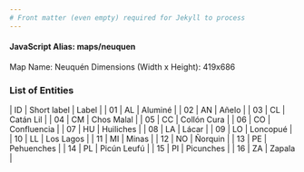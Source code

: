 ```yaml
---
# Front matter (even empty) required for Jekyll to process
---
```


#### JavaScript Alias: maps/neuquen

Map Name: Neuquén
Dimensions (Width x Height): 419x686

### List of Entities

| ID  | Short label | Label        |
| 01  | AL          | Aluminé      |
| 02  | AN          | Añelo        |
| 03  | CL          | Catán Lil    |
| 04  | CM          | Chos Malal   |
| 05  | CC          | Collón Cura  |
| 06  | CO          | Confluencia  |
| 07  | HU          | Huiliches    |
| 08  | LA          | Lácar        |
| 09  | LO          | Loncopué     |
| 10  | LL          | Los Lagos    |
| 11  | MI          | Minas        |
| 12  | NO          | Ñorquin      |
| 13  | PE          | Pehuenches   |
| 14  | PL          | Picún Leufú  |
| 15  | PI          | Picunches    |
| 16  | ZA          | Zapala       |
